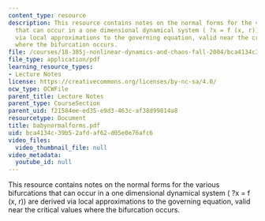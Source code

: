 ```yaml
---
content_type: resource
description: This resource contains notes on the normal forms for the various bifurcations
  that can occur in a one dimensional dynamical system ( ?x = f (x, r)) are derived
  via local approximations to the governing equation, valid near the critical values
  where the bifurcation occurs.
file: /courses/18-385j-nonlinear-dynamics-and-chaos-fall-2004/bca4134c39b52afdaf62d05e0e76afc6_babynormalforms.pdf
file_type: application/pdf
learning_resource_types:
- Lecture Notes
license: https://creativecommons.org/licenses/by-nc-sa/4.0/
ocw_type: OCWFile
parent_title: Lecture Notes
parent_type: CourseSection
parent_uid: f21584ee-ed35-e9d3-463c-af38d99814a8
resourcetype: Document
title: babynormalforms.pdf
uid: bca4134c-39b5-2afd-af62-d05e0e76afc6
video_files:
  video_thumbnail_file: null
video_metadata:
  youtube_id: null
---
```

This resource contains notes on the normal forms for the various bifurcations that can occur in a one dimensional dynamical system ( ?x = f (x, r)) are derived via local approximations to the governing equation, valid near the critical values where the bifurcation occurs.
